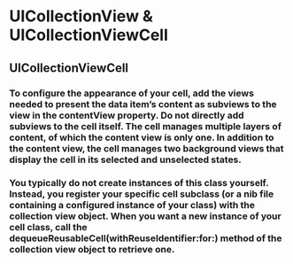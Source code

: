 # UICollectionView & UICollectionViewCell

## UICollectionViewCell
### To configure the appearance of your cell, add the views needed to present the data item’s content as subviews to the view in the contentView property. Do not directly add subviews to the cell itself. The cell manages multiple layers of content, of which the content view is only one. In addition to the content view, the cell manages two background views that display the cell in its selected and unselected states.

### You typically do not create instances of this class yourself. Instead, you register your specific cell subclass (or a nib file containing a configured instance of your class) with the collection view object. When you want a new instance of your cell class, call the dequeueReusableCell(withReuseIdentifier:for:) method of the collection view object to retrieve one.

